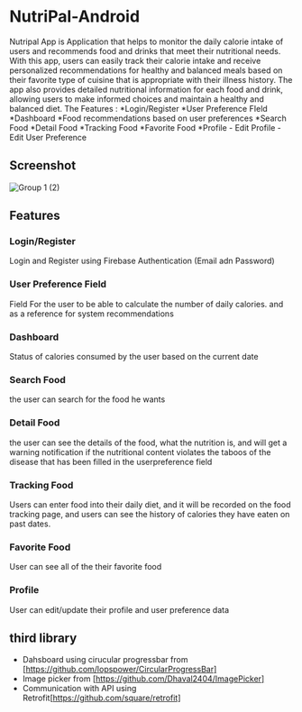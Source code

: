 # NutriPal-Android
Nutripal App is Application that helps to monitor the daily calorie intake of users and recommends food and drinks that meet their nutritional needs. With this app, users can easily track their calorie intake and receive personalized recommendations for healthy and balanced meals based on their favorite type of cuisine that is appropriate with their illness history. The app also provides detailed nutritional information for each food and drink, allowing users to make informed choices and maintain a healthy and balanced diet.
The Features :
*Login/Register
*User Preference FIeld
*Dashboard
*Food recommendations based on user preferences
*Search Food
*Detail Food
*Tracking Food
*Favorite Food
*Profile  - Edit Profile
          - Edit User Preference
 
 ## Screenshot
 ![Group 1 (2)](https://github.com/C23PR533/NutriPal-Android/assets/82020550/250a452f-732c-4646-ade2-ccb30d64ad26)

## Features
### Login/Register
Login and Register using Firebase Authentication (Email adn Password)
### User Preference Field
Field For the user to be able to calculate the number of daily calories. and as a reference for system recommendations
### Dashboard
Status of calories consumed by the user based on the current date
### Search Food
the user can search for the food he wants
### Detail Food
the user can see the details of the food, what the nutrition is, and will get a warning notification if the nutritional content violates the taboos of the disease that has been filled in the userpreference field
### Tracking Food
Users can enter food into their daily diet, and it will be recorded on the food tracking page, and users can see the history of calories they have eaten on past dates.
### Favorite Food
User can see all of the their favorite food
### Profile
User can edit/update their profile and user preference data

## third library
* Dahsboard using cirucular progressbar from [https://github.com/lopspower/CircularProgressBar]
* Image picker from [https://github.com/Dhaval2404/ImagePicker]
* Communication with API using Retrofit[https://github.com/square/retrofit]



